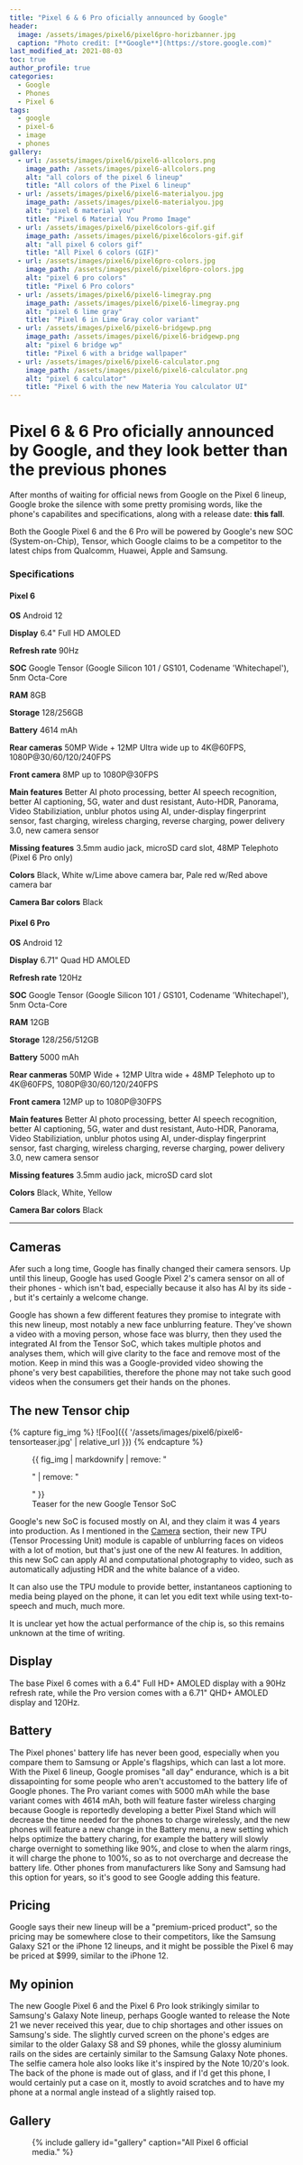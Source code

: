 ```yaml
---
title: "Pixel 6 & 6 Pro oficially announced by Google"
header:
  image: /assets/images/pixel6/pixel6pro-horizbanner.jpg
  caption: "Photo credit: [**Google**](https://store.google.com)"
last_modified_at: 2021-08-03
toc: true
author_profile: true
categories:
  - Google
  - Phones
  - Pixel 6
tags:
  - google
  - pixel-6
  - image
  - phones
gallery:
  - url: /assets/images/pixel6/pixel6-allcolors.png
    image_path: /assets/images/pixel6-allcolors.png
    alt: "all colors of the pixel 6 lineup"
    title: "All colors of the Pixel 6 lineup"
  - url: /assets/images/pixel6/pixel6-materialyou.jpg
    image_path: /assets/images/pixel6-materialyou.jpg
    alt: "pixel 6 material you"
    title: "Pixel 6 Material You Promo Image"
  - url: /assets/images/pixel6/pixel6colors-gif.gif
    image_path: /assets/images/pixel6/pixel6colors-gif.gif
    alt: "all pixel 6 colors gif"
    title: "All Pixel 6 colors (GIF)"
  - url: /assets/images/pixel6/pixel6pro-colors.jpg
    image_path: /assets/images/pixel6/pixel6pro-colors.jpg
    alt: "pixel 6 pro colors"
    title: "Pixel 6 Pro colors"
  - url: /assets/images/pixel6/pixel6-limegray.png
    image_path: /assets/images/pixel6/pixel6-limegray.png
    alt: "pixel 6 lime gray"
    title: "Pixel 6 in Lime Gray color variant"
  - url: /assets/images/pixel6/pixel6-bridgewp.png
    image_path: /assets/images/pixel6/pixel6-bridgewp.png
    alt: "pixel 6 bridge wp"
    title: "Pixel 6 with a bridge wallpaper"
  - url: /assets/images/pixel6/pixel6-calculator.png
    image_path: /assets/images/pixel6/pixel6-calculator.png
    alt: "pixel 6 calculator"
    title: "Pixel 6 with the new Materia You calculator UI"
---
```


# Pixel 6 & 6 Pro oficially announced by Google, and they look better than the previous phones

After months of waiting for official news from Google on the Pixel 6 lineup, Google broke the silence with some pretty promising words, like the phone's capabilites and specifications, along with a release date: **this fall**.

Both the Google Pixel 6 and the 6 Pro will be powered by Google's new SOC (System-on-Chip), Tensor, which Google claims to be a competitor to the latest chips from Qualcomm, Huawei, Apple and Samsung.

### Specifications

#### Pixel 6

**OS** Android 12

**Display** 6.4" Full HD AMOLED

**Refresh rate** 90Hz

**SOC** Google Tensor (Google Silicon 101 / GS101, Codename 'Whitechapel'), 5nm Octa-Core

**RAM** 8GB

**Storage** 128/256GB

**Battery** 4614 mAh

**Rear cameras** 50MP Wide + 12MP Ultra wide up to 4K@60FPS, 1080P@30/60/120/240FPS

**Front camera** 8MP up to 1080P@30FPS

**Main features** Better AI photo processing, better AI speech recognition, better AI captioning, 5G, water and dust resistant, Auto-HDR, Panorama, Video Stabiliziation, unblur photos using AI, under-display fingerprint sensor, fast charging, wireless charging, reverse charging, power delivery 3.0, new camera sensor

**Missing features** 3.5mm audio jack, microSD card slot, 48MP Telephoto (Pixel 6 Pro only)

**Colors** Black, White w/Lime above camera bar, Pale red w/Red above camera bar

**Camera Bar colors** Black



#### Pixel 6 Pro

**OS** Android 12

**Display** 6.71" Quad HD AMOLED

**Refresh rate** 120Hz

**SOC** Google Tensor (Google Silicon 101 / GS101, Codename 'Whitechapel'), 5nm Octa-Core

**RAM** 12GB

**Storage** 128/256/512GB

**Battery** 5000 mAh

**Rear canmeras** 50MP Wide + 12MP Ultra wide + 48MP Telephoto up to 4K@60FPS, 1080P@30/60/120/240FPS

**Front camera** 12MP up to 1080P@30FPS

**Main features** Better AI photo processing, better AI speech recognition, better AI captioning, 5G, water and dust resistant, Auto-HDR, Panorama, Video Stabiliziation, unblur photos using AI, under-display fingerprint sensor, fast charging, wireless charging, reverse charging, power delivery 3.0, new camera sensor

**Missing features** 3.5mm audio jack, microSD card slot

**Colors** Black, White, Yellow

**Camera Bar colors** Black

---

## Cameras

Afer such a long time, Google has finally changed their camera sensors. Up until this lineup, Google has used Google Pixel 2's camera sensor on all of their phones - which isn't bad, especially because it also has AI by its side - , but it's certainly a welcome change.

Google has shown a few different features they promise to integrate with this new lineup, most notably a new face unblurring feature. They've shown a video with a moving person, whose face was blurry, then they used the integrated AI from the Tensor SoC, which takes multiple photos and analyses them, which will give clarity to the face and remove most of the motion. Keep in mind this was a Google-provided video showing the phone's very best capabilities, therefore the phone may not take such good videos when the consumers get their hands on the phones.

## The new Tensor chip

{% capture fig_img %}
![Foo]({{ '/assets/images/pixel6/pixel6-tensorteaser.jpg' | relative_url }})
{% endcapture %}

<figure>
  {{ fig_img | markdownify | remove: "<p>" | remove: "</p>" }}
  <figcaption>Teaser for the new Google Tensor SoC</figcaption>
</figure>

Google's new SoC is focused mostly on AI, and they claim it was 4 years into production. As I mentioned in the [Camera](#cameras) section, their new TPU (Tensor Processing Unit) module is capable of unblurring faces on videos with a lot of motion, but that's just one of the new AI features. In addition, this new SoC can apply AI and computational photography to video, such as automatically adjusting HDR and the white balance of a video.

It can also use the TPU module to provide better, instantaneos captioning to media being played on the phone, it can let you edit text while using text-to-speech and much, much more.

It is unclear yet how the actual performance of the chip is, so this remains unknown at the time of writing.

## Display

The base Pixel 6 comes with a 6.4" Full HD+ AMOLED display with a 90Hz refresh rate, while the Pro version comes with a 6.71" QHD+ AMOLED display and 120Hz.

## Battery

The Pixel phones' battery life has never been good, especially when you compare them to Samsung or Apple's flagships, which can last a lot more. With the Pixel 6 lineup, Google promises "all day" endurance, which is a bit dissapointing for some people who aren't accustomed to the battery life of Google phones. The Pro variant comes with 5000 mAh while the base variant comes with 4614 mAh, both will feature faster wireless charging because Google is reportedly developing a better Pixel Stand which will decrease the time needed for the phones to charge wirelessly, and the new phones will feature a new change in the Battery menu, a new setting which helps optimize the battery charing, for example the battery will slowly charge overnight to something like 90%, and close to when the alarm rings, it will charge the phone to 100%, so as to not overcharge and decrease the battery life. Other phones from manufacturers like Sony and Samsung had this option for years, so it's good to see Google adding this feature.

## Pricing

Google says their new lineup will be a "premium-priced product", so the pricing may be somewhere close to their competitors, like the Samsung Galaxy S21 or the iPhone 12 lineups, and it might be possible the Pixel 6 may be priced at $999, similar to the iPhone 12.

## My opinion

The new Google Pixel 6 and the Pixel 6 Pro look strikingly similar to Samsung's Galaxy Note lineup, perhaps Google wanted to release the Note 21 we never received this year, due to chip shortages and other issues on Samsung's side. The slightly curved screen on the phone's edges are similar to the older Galaxy S8 and S9 phones, while the glossy aluminium rails on the sides are certainly similar to the Samsung Galaxy Note phones. The selfie camera hole also looks like it's inspired by the Note 10/20's look.
The back of the phone is made out of glass, and if I'd get this phone, I would certainly put a case on it, mostly to avoid scratches and to have my phone at a normal angle instead of a slightly raised top.

## Gallery

<figure>
{% include gallery id="gallery" caption="All Pixel 6 official media." %}
</figure>
